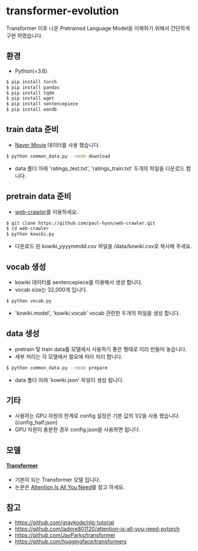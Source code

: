 # transformer-evolution
Transformer 이후 나온 Pretrained Language Model을 이해하기 위해서 간단하게 구현 하였습니다.

## 환경
* Python(=3.6)

```sh
$ pip install torch
$ pip install pandas
$ pip install tqdm
$ pip install wget
$ pip install sentencepiece
$ pip install wandb
```


## train data 준비
- [Naver Movie](https://movie.naver.com/movie/point/af/list.nhn) 데이터를 사용 했습니다.
```sh
$ python common_data.py --mode download
```
- data 폴더 아래 'ratings_test.txt', 'ratings_train.txt' 두개의 파일을 다운로드 합니다.


## pretrain data 준비
- [web-crawler](https://github.com/paul-hyun/web-crawler)를 이용하세요.
```sh
$ git clone https://github.com/paul-hyun/web-crawler.git
$ cd web-crawler
$ python kowiki.py
```
- 다운로드 된 kowiki_yyyymmdd.csv 파일을 <transformer-evolution-home>/data/kowiki.csv로 복사해 주세요.


## vocab 생성
- kowiki 데이터를 sentencepiece를 이용해서 생성 합니다.
- vocab size는 32,000개 입니다.
```sh
$ python vocab.py
```
- 'kowiki.model', 'kowiki.vocab' vocab 관련한 두개의 파일을 생성 합니다.


## data 생성
- pretrain 및 train data를 모델에서 사용하기 좋은 형태로 미리 만들어 놓습니다.
- 세부 처리는 각 모델에서 필요에 따라 처리 합니다.
```sh
$ python common_data.py --mode prepare
```
- data 폴더 아래 'kowiki.json' 파일이 생성 됩니다.


## 기타
- 사용하는 GPU 자원의 한계로 config 설정은 기본 값의 1/2을 사용 했습니다. (config_half.json)
- GPU 자원이 충분한 경우 config.json을 사용하면 됩니다.


## 모델
#### [Transformer](https://github.com/paul-hyun/transformer-evolution/tree/master/transformer)
- 기본이 되는 Transformer 모델 입니다.
- 논문은 [Attention Is All You Need](https://arxiv.org/abs/1706.03762)를 참고 하세요.


## 참고
- https://github.com/graykode/nlp-tutorial
- https://github.com/jadore801120/attention-is-all-you-need-pytorch
- https://github.com/JayParks/transformer
- https://github.com/huggingface/transformers

